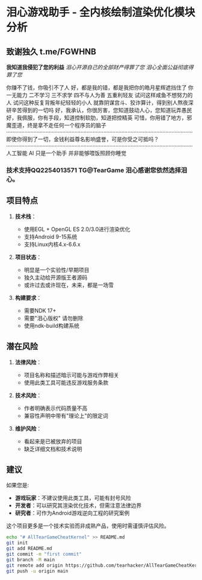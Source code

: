 # 泪心游戏助手 - 全内核绘制渲染优化模块分析

## 致谢独久 t.me/FGWHNB


**我知道我侵犯了您的利益**
*泪心开源自己的全部财产得罪了您*
*泪心全面公益彻底得罪了您*

你赚不了钱，你吸引不了人
好，都是我的错，都是我把你的皓月星辉遮挡住了
你一无能力 二不学习 三不求学 四不与人为善 五重利轻友
试问这样咸鱼不想努力的人 试问这种反复背叛年纪轻轻的小人
就靠阴谋宫斗、狡诈算计，得到别人熬夜深研辛苦得到的一切吗
好，我承认，你很厉害，您知道鼓动人心，您知道玩弄愚民
好，我佩服，你有手段，知道控制软肋，知道把控精英
可惜，你用错了地方，邪魔歪道，终是拿不走任何一个程序员的脑子
···························································································································
即使你得到了一切，金钱利益尊名影响盛誉，可是你受之可抵吗？
···························································································································
人工智能 AI 只是一个助手 并非能够喂饭照顾你睡觉

### 技术支持QQ2254013571  TG@TearGame  泪心感谢您依然选择泪心。
## 项目特点

1. **技术栈**：
   - 使用EGL + OpenGL ES 2.0/3.0进行渲染优化
   - 支持Android 9-15系统
   - 支持Linux内核4.x-6.6.x

2. **项目状态**：
   - 明显是一个实验性/早期项目
   - 独久主动给开源版王者源码
   - 或许过去或许现在，未来，都是一场雪

3. **构建要求**：
   - 需要NDK 17+
   - 需要"泪心版权" 请勿删除
   - 使用ndk-build构建系统


## 潜在风险

1. **法律风险**：
   - 项目名称和描述暗示可能与游戏作弊相关
   - 使用此类工具可能违反游戏服务条款

2. **技术风险**：
   - 作者明确表示代码质量不高
   - 兼容性声明中带有"理论上"的限定词

3. **维护风险**：
   - 看起来是已被放弃的项目
   - 缺乏详细文档和技术说明

## 建议

如果您是:
- **游戏玩家**：不建议使用此类工具，可能有封号风险
- **开发者**：可以研究其渲染优化技术，但需注意法律边界
- **研究者**：可作为Android游戏逆向工程的研究案例

这个项目更多是一个技术实验而非成熟产品，使用时需谨慎评估风险。

```bash
echo "# AllTearGameCheatKernel" >> README.md
git init
git add README.md
git commit -m "first commit"
git branch -M main
git remote add origin https://github.com/tearhacker/AllTearGameCheatKernel.git
git push -u origin main

